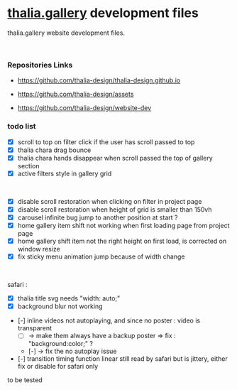 # [thalia.gallery](https://thalia.gallery/) development files
thalia.gallery website development files.

<br>

### Repositories Links

- https://github.com/thalia-design/thalia-design.github.io

- https://github.com/thalia-design/assets

- https://github.com/thalia-design/website-dev


### todo list
- [x] scroll to top on filter click if the user has scroll passed to top
- [x] thalia chara drag bounce
- [x] thalia chara hands disappear when scroll passed the top of gallery section
- [x] active filters style in gallery grid

<br>

- [x] disable scroll restoration when clicking on filter in project page
- [x] disable scroll restoration when height of grid is smaller than 150vh
- [x] carousel infinite bug jump to another position at start ?
- [x] home gallery item shift not working when first loading page from project page
- [x] home gallery shift item not the right height on first load, is corrected on window resize
- [x] fix sticky menu animation jump because of width change

<br>

safari :
- [x] thalia title svg needs "width: auto;"
- [x] background blur not working
- [-] inline videos not autoplaying, and since no poster : video is transparent
    - [ ] -> make them always have a backup poster => fix : "background:color;" ?
    - [-] -> fix the no autoplay issue
- [-] transition timing function linear still read by safari but is jittery, either fix or disable for safari only

to be tested